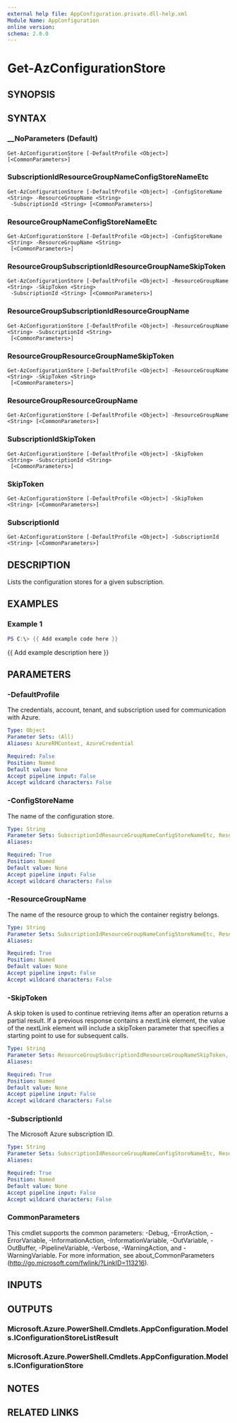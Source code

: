 ```yaml
---
external help file: AppConfiguration.private.dll-help.xml
Module Name: AppConfiguration
online version:
schema: 2.0.0
---
```


# Get-AzConfigurationStore

## SYNOPSIS

## SYNTAX

### __NoParameters (Default)
```
Get-AzConfigurationStore [-DefaultProfile <Object>] [<CommonParameters>]
```

### SubscriptionIdResourceGroupNameConfigStoreNameEtc
```
Get-AzConfigurationStore [-DefaultProfile <Object>] -ConfigStoreName <String> -ResourceGroupName <String>
 -SubscriptionId <String> [<CommonParameters>]
```

### ResourceGroupNameConfigStoreNameEtc
```
Get-AzConfigurationStore [-DefaultProfile <Object>] -ConfigStoreName <String> -ResourceGroupName <String>
 [<CommonParameters>]
```

### ResourceGroupSubscriptionIdResourceGroupNameSkipToken
```
Get-AzConfigurationStore [-DefaultProfile <Object>] -ResourceGroupName <String> -SkipToken <String>
 -SubscriptionId <String> [<CommonParameters>]
```

### ResourceGroupSubscriptionIdResourceGroupName
```
Get-AzConfigurationStore [-DefaultProfile <Object>] -ResourceGroupName <String> -SubscriptionId <String>
 [<CommonParameters>]
```

### ResourceGroupResourceGroupNameSkipToken
```
Get-AzConfigurationStore [-DefaultProfile <Object>] -ResourceGroupName <String> -SkipToken <String>
 [<CommonParameters>]
```

### ResourceGroupResourceGroupName
```
Get-AzConfigurationStore [-DefaultProfile <Object>] -ResourceGroupName <String> [<CommonParameters>]
```

### SubscriptionIdSkipToken
```
Get-AzConfigurationStore [-DefaultProfile <Object>] -SkipToken <String> -SubscriptionId <String>
 [<CommonParameters>]
```

### SkipToken
```
Get-AzConfigurationStore [-DefaultProfile <Object>] -SkipToken <String> [<CommonParameters>]
```

### SubscriptionId
```
Get-AzConfigurationStore [-DefaultProfile <Object>] -SubscriptionId <String> [<CommonParameters>]
```

## DESCRIPTION
Lists the configuration stores for a given subscription.

## EXAMPLES

### Example 1
```powershell
PS C:\> {{ Add example code here }}
```

{{ Add example description here }}

## PARAMETERS

### -DefaultProfile
The credentials, account, tenant, and subscription used for communication with Azure.

```yaml
Type: Object
Parameter Sets: (All)
Aliases: AzureRMContext, AzureCredential

Required: False
Position: Named
Default value: None
Accept pipeline input: False
Accept wildcard characters: False
```

### -ConfigStoreName
The name of the configuration store.

```yaml
Type: String
Parameter Sets: SubscriptionIdResourceGroupNameConfigStoreNameEtc, ResourceGroupNameConfigStoreNameEtc
Aliases:

Required: True
Position: Named
Default value: None
Accept pipeline input: False
Accept wildcard characters: False
```

### -ResourceGroupName
The name of the resource group to which the container registry belongs.

```yaml
Type: String
Parameter Sets: SubscriptionIdResourceGroupNameConfigStoreNameEtc, ResourceGroupNameConfigStoreNameEtc, ResourceGroupSubscriptionIdResourceGroupNameSkipToken, ResourceGroupSubscriptionIdResourceGroupName, ResourceGroupResourceGroupNameSkipToken, ResourceGroupResourceGroupName
Aliases:

Required: True
Position: Named
Default value: None
Accept pipeline input: False
Accept wildcard characters: False
```

### -SkipToken
A skip token is used to continue retrieving items after an operation returns a partial result.
If a previous response contains a nextLink element, the value of the nextLink element will include a skipToken parameter that specifies a starting point to use for subsequent calls.

```yaml
Type: String
Parameter Sets: ResourceGroupSubscriptionIdResourceGroupNameSkipToken, ResourceGroupResourceGroupNameSkipToken, SubscriptionIdSkipToken, SkipToken
Aliases:

Required: True
Position: Named
Default value: None
Accept pipeline input: False
Accept wildcard characters: False
```

### -SubscriptionId
The Microsoft Azure subscription ID.

```yaml
Type: String
Parameter Sets: SubscriptionIdResourceGroupNameConfigStoreNameEtc, ResourceGroupSubscriptionIdResourceGroupNameSkipToken, ResourceGroupSubscriptionIdResourceGroupName, SubscriptionIdSkipToken, SubscriptionId
Aliases:

Required: True
Position: Named
Default value: None
Accept pipeline input: False
Accept wildcard characters: False
```

### CommonParameters
This cmdlet supports the common parameters: -Debug, -ErrorAction, -ErrorVariable, -InformationAction, -InformationVariable, -OutVariable, -OutBuffer, -PipelineVariable, -Verbose, -WarningAction, and -WarningVariable.
For more information, see about_CommonParameters (http://go.microsoft.com/fwlink/?LinkID=113216).

## INPUTS

## OUTPUTS

### Microsoft.Azure.PowerShell.Cmdlets.AppConfiguration.Models.IConfigurationStoreListResult
### Microsoft.Azure.PowerShell.Cmdlets.AppConfiguration.Models.IConfigurationStore
## NOTES

## RELATED LINKS
